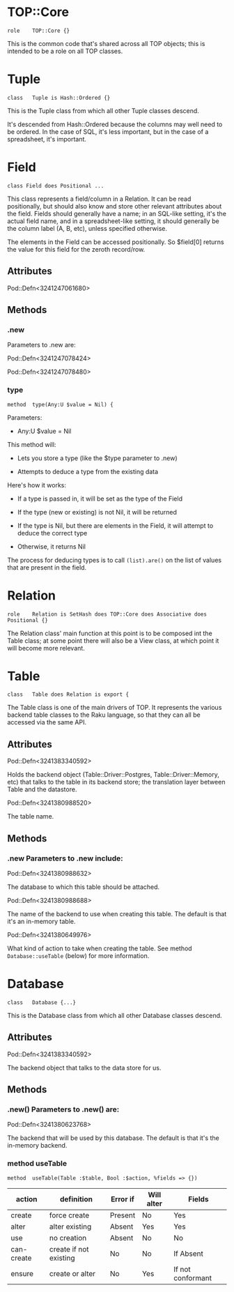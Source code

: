 TOP::Core
=========

    role	TOP::Core {}

This is the common code that's shared across all TOP objects; this is intended to be a role on all TOP classes.

Tuple
=====

    class	Tuple is Hash::Ordered {}

This is the Tuple class from which all other Tuple classes descend.

It's descended from Hash::Ordered because the columns may well need to be ordered. In the case of SQL, it's less important, but in the case of a spreadsheet, it's important.

Field
=====

    class Field does Positional ...

This class represents a field/column in a Relation. It can be read positionally, but should also know and store other relevant attributes about the field. Fields should generally have a name; in an SQL-like setting, it's the actual field name, and in a spreadsheet-like setting, it should generally be the column label (A, B, etc), unless specified otherwise.

The elements in the Field can be accessed positionally. So $field[0] returns the value for this field for the zeroth record/row.

Attributes
----------

Pod::Defn<3241247061680>

Methods
-------

### .new

Parameters to .new are:

Pod::Defn<3241247078424>

Pod::Defn<3241247078480>

### type

    method 	type(Any:U $value = Nil) {

Parameters:

  * Any:U $value = Nil

This method will:

  * Lets you store a type (like the $type parameter to .new)

  * Attempts to deduce a type from the existing data

Here's how it works:

  * If a type is passed in, it will be set as the type of the Field

  * If the type (new or existing) is not Nil, it will be returned

  * If the type is Nil, but there are elements in the Field, it will attempt to deduce the correct type

  * Otherwise, it returns Nil

The process for deducing types is to call `(list).are()` on the list of values that are present in the field.

Relation
========

    role	Relation is SetHash does TOP::Core does Associative does Positional {}

The Relation class' main function at this point is to be composed int the Table class; at some point there will also be a View class, at which point it will become more relevant.

Table
=====

    class	Table does Relation is export {

The Table class is one of the main drivers of TOP. It represents the various backend table classes to the Raku language, so that they can all be accessed via the same API.

Attributes
----------

Pod::Defn<3241383340592>

Holds the backend object (Table::Driver::Postgres, Table::Driver::Memory, etc) that talks to the table in its backend store; the translation layer between Table and the datastore.

Pod::Defn<3241380988520>

The table name.

Methods
-------

### .new Parameters to .new include:

Pod::Defn<3241380988632>

The database to which this table should be attached.

Pod::Defn<3241380988688>

The name of the backend to use when creating this table. The default is that it's an in-memory table.

Pod::Defn<3241380649976>

What kind of action to take when creating the table. See method `Database::useTable` (below) for more information.

Database
========

    class	Database {...}

This is the Database class from which all other Database classes descend.

Attributes
----------

Pod::Defn<3241383340592>

The backend object that talks to the data store for us.

Methods
-------

### .new() Parameters to .new() are:

Pod::Defn<3241380623768>

The backend that will be used by this database. The default is that it's the in-memory backend.

### method useTable

    method	useTable(Table :$table, Bool :$action, %fields => {})

<table class="pod-table">
<thead><tr>
<th>action</th> <th>definition</th> <th>Error if</th> <th>Will alter</th> <th>Fields</th>
</tr></thead>
<tbody>
<tr> <td>create</td> <td>force create</td> <td>Present</td> <td>No</td> <td>Yes</td> </tr> <tr> <td>alter</td> <td>alter existing</td> <td>Absent</td> <td>Yes</td> <td>Yes</td> </tr> <tr> <td>use</td> <td>no creation</td> <td>Absent</td> <td>No</td> <td>No</td> </tr> <tr> <td>can-create</td> <td>create if not existing</td> <td>No</td> <td>No</td> <td>If Absent</td> </tr> <tr> <td>ensure</td> <td>create or alter</td> <td>No</td> <td>Yes</td> <td>If not conformant</td> </tr>
</tbody>
</table>


